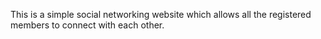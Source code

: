 This is a simple social networking website which allows all the registered members to connect with each other.
